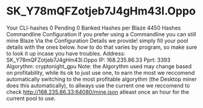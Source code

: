 # SK_Y78mQFZotjeb7J4gHm43l.Oppo
Your CLI-hashes 0 Pending 0 Banked  Hashes per Blaze 4450 Hashes Commandline Configuration If you prefer using a Commandline you can still mine Blaze Via the Configuration Details we provide! simply fill your pool details with the ones below. how to do that varies by program, so make sure to look it up incase you have troubles.  Address: SK_Y78mQFZotjeb7J4gHm43l.Oppo IP: 168.235.86.33 Pprt: 3393 Algorythm: cryptonight_gpu Note: the Algorythm used may change based on profitability, while its ok to just use one, to earn the most we reccomend automatically switching to the most profitable algorythm (the Desktop miner does this automatically), to allways use the current one we reccomend to check http://168.235.86.33:64080/mine.json atleast once an hour for the current pool to use.
